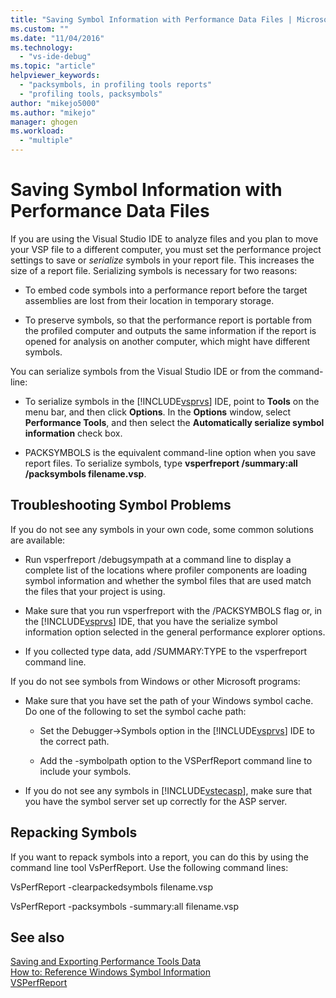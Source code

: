 ```yaml
---
title: "Saving Symbol Information with Performance Data Files | Microsoft Docs"
ms.custom: ""
ms.date: "11/04/2016"
ms.technology: 
  - "vs-ide-debug"
ms.topic: "article"
helpviewer_keywords: 
  - "packsymbols, in profiling tools reports"
  - "profiling tools, packsymbols"
author: "mikejo5000"
ms.author: "mikejo"
manager: ghogen
ms.workload: 
  - "multiple"
---
```

# Saving Symbol Information with Performance Data Files

If you are using the Visual Studio IDE to analyze files and you plan to move your VSP file to a different computer, you must set the performance project settings to save or *serialize* symbols in your report file. This increases the size of a report file. Serializing symbols is necessary for two reasons:

- To embed code symbols into a performance report before the target assemblies are lost from their location in temporary storage.

- To preserve symbols, so that the performance report is portable from the profiled computer and outputs the same information if the report is opened for analysis on another computer, which might have different symbols.

You can serialize symbols from the Visual Studio IDE or from the command-line:

- To serialize symbols in the [!INCLUDE[vsprvs](../code-quality/includes/vsprvs_md.md)] IDE, point to **Tools** on the menu bar, and then click **Options**. In the **Options** window, select **Performance Tools**, and then select the **Automatically serialize symbol information** check box.

- PACKSYMBOLS is the equivalent command-line option when you save report files. To serialize symbols, type **vsperfreport /summary:all /packsymbols filename.vsp**.

## Troubleshooting Symbol Problems

If you do not see any symbols in your own code, some common solutions are available:

- Run vsperfreport /debugsympath at a command line to display a complete list of the locations where profiler components are loading symbol information and whether the symbol files that are used match the files that your project is using.

- Make sure that you run vsperfreport with the /PACKSYMBOLS flag or, in the [!INCLUDE[vsprvs](../code-quality/includes/vsprvs_md.md)] IDE, that you have the serialize symbol information option selected in the general performance explorer options.

- If you collected type data, add /SUMMARY:TYPE to the vsperfreport command line.

 If you do not see symbols from Windows or other Microsoft programs:

- Make sure that you have set the path of your Windows symbol cache. Do one of the following to set the symbol cache path:

  - Set the Debugger->Symbols option in the [!INCLUDE[vsprvs](../code-quality/includes/vsprvs_md.md)] IDE to the correct path.

  - Add the -symbolpath option to the VSPerfReport command line to include your symbols.

- If you do not see any symbols in [!INCLUDE[vstecasp](../code-quality/includes/vstecasp_md.md)], make sure that you have the symbol server set up correctly for the ASP server.

## Repacking Symbols

If you want to repack symbols into a report, you can do this by using the command line tool VsPerfReport. Use the following command lines:

VsPerfReport -clearpackedsymbols filename.vsp

VsPerfReport -packsymbols -summary:all filename.vsp

## See also

[Saving and Exporting Performance Tools Data](../profiling/saving-and-exporting-performance-tools-data.md)  
[How to: Reference Windows Symbol Information](../profiling/how-to-reference-windows-symbol-information.md)  
[VSPerfReport](../profiling/vsperfreport.md)